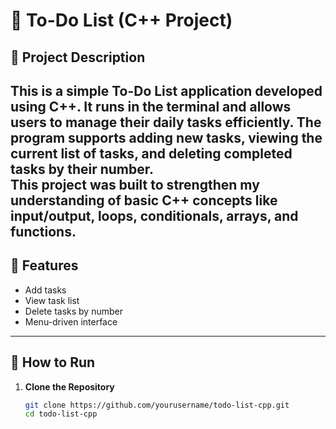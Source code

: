 # 📝 To-Do List (C++ Project)

## 📄 Project Description

This is a simple **To-Do List application** developed using **C++**. It runs in the terminal and allows users to manage their daily tasks efficiently. The program supports adding new tasks, viewing the current list of tasks, and deleting completed tasks by their number.  
This project was built to strengthen my understanding of **basic C++ concepts** like input/output, loops, conditionals, arrays, and functions.
---

## 📌 Features

- Add tasks  
- View task list  
- Delete tasks by number  
- Menu-driven interface

---

## 🚀 How to Run

1. **Clone the Repository**
   ```bash
   git clone https://github.com/yourusername/todo-list-cpp.git
   cd todo-list-cpp
